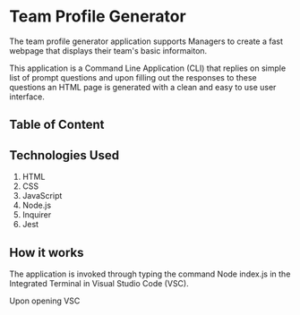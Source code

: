# Team Profile Generator
The team profile generator application supports Managers to create a fast webpage that displays their team's basic informaiton. 

This application is a Command Line Application (CLI) that replies on simple list of prompt questions and upon filling out the responses to these questions an HTML page is generated with a clean and easy to use user interface. 

## Table of Content

## Technologies Used
1. HTML
2. CSS
3. JavaScript
4. Node.js
5. Inquirer
6. Jest

## How it works
The application is invoked through typing the command Node index.js in the Integrated Terminal in Visual Studio Code (VSC).

Upon opening VSC
